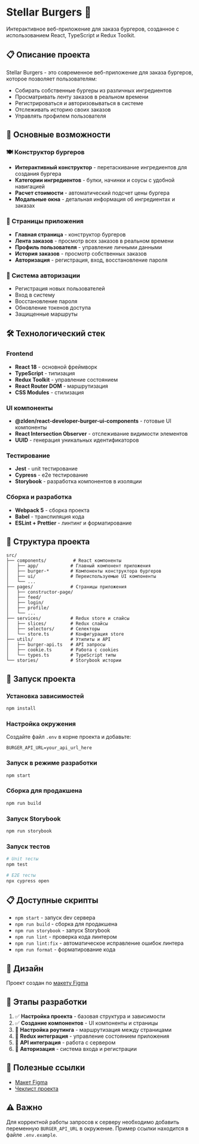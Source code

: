# Stellar Burgers 🍔

Интерактивное веб-приложение для заказа бургеров, созданное с использованием React, TypeScript и Redux Toolkit.

## 📋 Описание проекта

Stellar Burgers - это современное веб-приложение для заказа бургеров, которое позволяет пользователям:
- Собирать собственные бургеры из различных ингредиентов
- Просматривать ленту заказов в реальном времени
- Регистрироваться и авторизовываться в системе
- Отслеживать историю своих заказов
- Управлять профилем пользователя

## 🚀 Основные возможности

### 🍽️ Конструктор бургеров
- **Интерактивный конструктор** - перетаскивание ингредиентов для создания бургера
- **Категории ингредиентов** - булки, начинки и соусы с удобной навигацией
- **Расчет стоимости** - автоматический подсчет цены бургера
- **Модальные окна** - детальная информация об ингредиентах и заказах

### 📱 Страницы приложения
- **Главная страница** - конструктор бургеров
- **Лента заказов** - просмотр всех заказов в реальном времени
- **Профиль пользователя** - управление личными данными
- **История заказов** - просмотр собственных заказов
- **Авторизация** - регистрация, вход, восстановление пароля

### 🔐 Система авторизации
- Регистрация новых пользователей
- Вход в систему
- Восстановление пароля
- Обновление токенов доступа
- Защищенные маршруты

## 🛠️ Технологический стек

### Frontend
- **React 18** - основной фреймворк
- **TypeScript** - типизация
- **Redux Toolkit** - управление состоянием
- **React Router DOM** - маршрутизация
- **CSS Modules** - стилизация

### UI компоненты
- **@zlden/react-developer-burger-ui-components** - готовые UI компоненты
- **React Intersection Observer** - отслеживание видимости элементов
- **UUID** - генерация уникальных идентификаторов

### Тестирование
- **Jest** - unit тестирование
- **Cypress** - e2e тестирование
- **Storybook** - разработка компонентов в изоляции

### Сборка и разработка
- **Webpack 5** - сборка проекта
- **Babel** - транспиляция кода
- **ESLint + Prettier** - линтинг и форматирование

## 📁 Структура проекта

```
src/
├── components/          # React компоненты
│   ├── app/            # Главный компонент приложения
│   ├── burger-*        # Компоненты конструктора бургеров
│   ├── ui/             # Переиспользуемые UI компоненты
│   └── ...
├── pages/              # Страницы приложения
│   ├── constructor-page/
│   ├── feed/
│   ├── login/
│   ├── profile/
│   └── ...
├── services/           # Redux store и слайсы
│   ├── slices/         # Redux слайсы
│   ├── selectors/      # Селекторы
│   └── store.ts        # Конфигурация store
├── utils/              # Утилиты и API
│   ├── burger-api.ts   # API запросы
│   ├── cookie.ts       # Работа с cookies
│   └── types.ts        # TypeScript типы
└── stories/            # Storybook истории
```

## 🚀 Запуск проекта

### Установка зависимостей
```bash
npm install
```

### Настройка окружения
Создайте файл `.env` в корне проекта и добавьте:
```
BURGER_API_URL=your_api_url_here
```

### Запуск в режиме разработки
```bash
npm start
```

### Сборка для продакшена
```bash
npm run build
```

### Запуск Storybook
```bash
npm run storybook
```

### Запуск тестов
```bash
# Unit тесты
npm test

# E2E тесты
npx cypress open
```

## 📋 Доступные скрипты

- `npm start` - запуск dev сервера
- `npm run build` - сборка для продакшена
- `npm run storybook` - запуск Storybook
- `npm run lint` - проверка кода линтером
- `npm run lint:fix` - автоматическое исправление ошибок линтера
- `npm run format` - форматирование кода

## 🎨 Дизайн

Проект создан по [макету Figma](https://www.figma.com/file/vIywAvqfkOIRWGOkfOnReY/React-Fullstack_-Проектные-задачи-(3-месяца)_external_link?type=design&node-id=0-1&mode=design)

## 📝 Этапы разработки

1. ✅ **Настройка проекта** - базовая структура и зависимости
2. ✅ **Создание компонентов** - UI компоненты и страницы
3. 🔄 **Настройка роутинга** - маршрутизация между страницами
4. 🔄 **Redux интеграция** - управление состоянием приложения
5. 🔄 **API интеграция** - работа с сервером
6. 🔄 **Авторизация** - система входа и регистрации

## 🔗 Полезные ссылки

- [Макет Figma](https://www.figma.com/file/vIywAvqfkOIRWGOkfOnReY/React-Fullstack_-Проектные-задачи-(3-месяца)_external_link?type=design&node-id=0-1&mode=design)
- [Чеклист проекта](https://www.notion.so/praktikum/0527c10b723d4873aa75686bad54b32e?pvs=4)

## ⚠️ Важно

Для корректной работы запросов к серверу необходимо добавить переменную `BURGER_API_URL` в окружение. Пример ссылки находится в файле `.env.example`.
